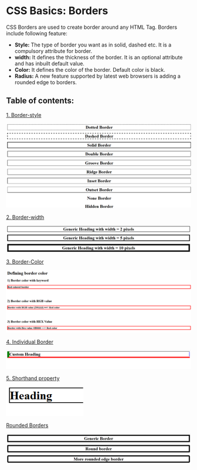 # CSS Basics: Borders

CSS Borders are used to create border around any HTML Tag.
Borders include following feature:

* **Style:** The type of border you want as in solid, dashed etc. It is a compulsory attribute for border.
* **width:** It defines the thickness of the border. It is an optional attribute and has inbuilt default value.
* **Color:** It defines the color of the border. 
    Default color is black.
* **Radius:** A new feature supported by latest web browsers is adding a rounded edge to borders.

## Table of contents:

[1. Border-style](src/Border_style.html)

![Style](img/border-style.png)


[2. Border-width](src/Border_width.html)

![Width](img/Border_width2.png)


[3. Border-Color](src/Border_color.html)

![Color](img/Border_color.png)


[4. Individual Border](src/Individual_border.html)

![Individual](img/IndividualBorder.png)


[5. Shorthand property](src/Shorthand_property.html)

![Shorthand](img/Shorthand.png)


[Rounded Borders](src/Rounded_Border.html)

![Rounded](img/Rounded_border.png)
